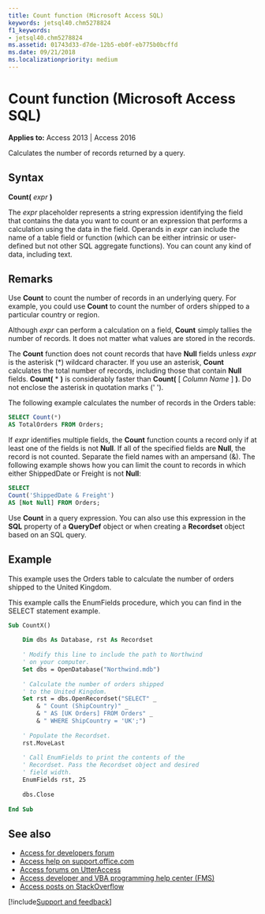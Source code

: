 ```yaml
---
title: Count function (Microsoft Access SQL)
keywords: jetsql40.chm5278824
f1_keywords:
- jetsql40.chm5278824
ms.assetid: 01743d33-d7de-12b5-eb0f-eb775b0bcffd
ms.date: 09/21/2018
ms.localizationpriority: medium
---
```



# Count function (Microsoft Access SQL)

**Applies to:** Access 2013 | Access 2016

Calculates the number of records returned by a query.

## Syntax

**Count(** _expr_ **)**

The  _expr_ placeholder represents a string expression identifying the field that contains the data you want to count or an expression that performs a calculation using the data in the field. Operands in _expr_ can include the name of a table field or function (which can be either intrinsic or user-defined but not other SQL aggregate functions). You can count any kind of data, including text.

## Remarks

Use **Count** to count the number of records in an underlying query. For example, you could use **Count** to count the number of orders shipped to a particular country or region.

Although  _expr_ can perform a calculation on a field, **Count** simply tallies the number of records. It does not matter what values are stored in the records.

The **Count** function does not count records that have **Null** fields unless _expr_ is the asterisk (*) wildcard character. If you use an asterisk, **Count** calculates the total number of records, including those that contain **Null** fields. **Count(** * **)** is considerably faster than **Count(** [ _Column Name_ ] **)**. Do not enclose the asterisk in quotation marks (' ').

The following example calculates the number of records in the Orders table:

```sql
SELECT Count(*) 
AS TotalOrders FROM Orders;
```

If  _expr_ identifies multiple fields, the **Count** function counts a record only if at least one of the fields is not **Null**. If all of the specified fields are **Null**, the record is not counted. Separate the field names with an ampersand (&). The following example shows how you can limit the count to records in which either ShippedDate or Freight is not **Null**:

```sql
SELECT 
Count('ShippedDate & Freight') 
AS [Not Null] FROM Orders;
```

Use **Count** in a query expression. You can also use this expression in the **SQL** property of a **QueryDef** object or when creating a **Recordset** object based on an SQL query.

## Example

This example uses the Orders table to calculate the number of orders shipped to the United Kingdom.

This example calls the EnumFields procedure, which you can find in the SELECT statement example.

```vb
Sub CountX() 
 
    Dim dbs As Database, rst As Recordset 
 
    ' Modify this line to include the path to Northwind 
    ' on your computer. 
    Set dbs = OpenDatabase("Northwind.mdb") 
    
    ' Calculate the number of orders shipped  
    ' to the United Kingdom. 
    Set rst = dbs.OpenRecordset("SELECT" _ 
        & " Count (ShipCountry)" _ 
        & " AS [UK Orders] FROM Orders" _ 
        & " WHERE ShipCountry = 'UK';") 
     
    ' Populate the Recordset. 
    rst.MoveLast 
     
    ' Call EnumFields to print the contents of the  
    ' Recordset. Pass the Recordset object and desired 
    ' field width. 
    EnumFields rst, 25 
 
    dbs.Close 
 
End Sub 

```

## See also

- [Access for developers forum](https://social.msdn.microsoft.com/Forums/office/home?forum=accessdev)
- [Access help on support.office.com](https://support.office.com/search/results?query=Access)
- [Access forums on UtterAccess](https://www.utteraccess.com/forum/index.php?act=idx)
- [Access developer and VBA programming help center (FMS)](https://www.fmsinc.com/MicrosoftAccess/developer/)
- [Access posts on StackOverflow](https://stackoverflow.com/questions/tagged/ms-access)

[!include[Support and feedback](~/includes/feedback-boilerplate.md)]
